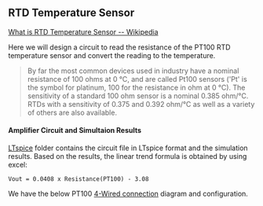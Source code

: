 ## RTD Temperature Sensor
[What is RTD Temperature Sensor -- Wikipedia](http://en.wikipedia.org/wiki/Resistance_thermometer)

Here we will design a circuit to read the resistance of the PT100 RTD temperature sensor and convert the reading to the temperature.
>  By far the most common devices used in industry have a nominal resistance of 100 ohms at 0 °C, and are called Pt100 sensors ('Pt' is the symbol for platinum, 100 for the resistance in ohm at 0 °C). The sensitivity of a standard 100 ohm sensor is a nominal 0.385 ohm/°C. RTDs with a sensitivity of 0.375 and 0.392 ohm/°C as well as a variety of others are also available.

#### Amplifier Circuit and Simultaion Results

[LTspice](https://github.com/xianlin/WSN/tree/master/Sensors/Temperature-Sensor/LTspice) folder contains the circuit file in LTspice format and the simulation results. Based on the results, the linear trend formula is obtained by using excel:
```
Vout = 0.0408 x Resistance(PT100) - 3.08
```

We have the below PT100 [4-Wired connection](http://en.wikipedia.org/wiki/Resistance_thermometer#Four-wire_configuration) diagram and configuration.


